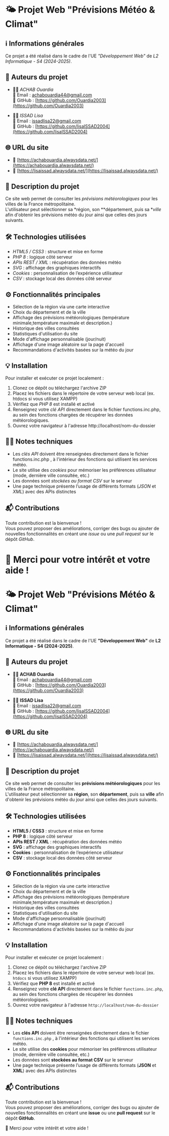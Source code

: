 
# 🌤️ Projet Web "Prévisions Météo & Climat"

## ℹ️ Informations générales
Ce projet a été réalisé dans le cadre de l'UE *"Développement Web"* de *L2 Informatique - S4 (2024-2025)*.

## 👥 Auteurs du projet
- 👩‍💻 *ACHAB Ouardia*  
  📧 Email : achabouardia44@gmail.com  
  🔗 GitHub : [https://github.com/Ouardia2003](https://github.com/Ouardia2003)


- 👩‍💻 *ISSAD Lisa*  
  📧 Email : issadlisa22@gmail.com  
  🔗 GitHub : [https://github.com/lisaISSAD2004](https://github.com/lisaISSAD2004)

## 🌐 URL du site
- 🔗 [https://achabouardia.alwaysdata.net/](https://achabouardia.alwaysdata.net/)
- 🔗 [https://lisaissad.alwaysdata.net/](https://lisaissad.alwaysdata.net/)

## 📝 Description du projet
Ce site web permet de consulter les *prévisions météorologiques* pour les villes de la France métropolitaine.  
L'utilisateur peut sélectionner sa *région, son **département, puis sa **ville* afin d'obtenir les prévisions météo du jour ainsi que celles des jours suivants.

## 🛠️ Technologies utilisées
- *HTML5 / CSS3* : structure et mise en forme
- *PHP 8* : logique côté serveur
- *APIs REST / XML* : récupération des données météo
- *SVG* : affichage des graphiques interactifs
- *Cookies* : personnalisation de l’expérience utilisateur
- *CSV* : stockage local des données côté serveur

## ⚙️ Fonctionnalités principales
- Sélection de la région via une carte interactive
- Choix du département et de la ville
- Affichage des prévisions météorologiques (température minimale,température maximale et description.)
- Historique des villes consultées
- Statistiques d'utilisation du site
- Mode d'affichage personnalisable (jour/nuit)
- Affichage d'une image aléatoire sur la page d'accueil
- Recommandations d'activités basées sur la météo du jour


## 💡 Installation
Pour installer et exécuter ce projet localement :
1. Clonez ce dépôt ou téléchargez l'archive ZIP
2. Placez les fichiers dans le répertoire de votre serveur web local (ex. htdocs si vous utilisez XAMPP)
3. Vérifiez que *PHP 8* est installé et activé
4. Renseignez votre *clé API* directement dans le fichier functions.inc.php, au sein des fonctions chargées de récupérer les données météorologiques.
5. Ouvrez votre navigateur à l'adresse http://localhost/nom-du-dossier

## 🧑‍🔧 Notes techniques
- Les *clés API* doivent être renseignées  directement dans le fichier functions.inc.php , à l'intérieur des fonctions qui utilisent les services météo.
- Le site utilise des *cookies* pour mémoriser les préférences utilisateur (mode, dernière ville consultée, etc.)
- Les données sont *stockées au format CSV* sur le serveur
- Une page technique présente l’usage de différents formats (*JSON* et *XML*) avec des APIs distinctes

## 📬 Contributions
Toute contribution est la bienvenue !  
Vous pouvez proposer des améliorations, corriger des bugs ou ajouter de nouvelles fonctionnalités en créant une *issue* ou une *pull request* sur le dépôt *GitHub*.

🙏 Merci pour votre intérêt et votre aide !
=======
# 🌤️ Projet Web "Prévisions Météo & Climat"

## ℹ️ Informations générales
Ce projet a été réalisé dans le cadre de l'UE **"Développement Web"** de **L2 Informatique - S4 (2024-2025)**.

## 👥 Auteurs du projet
- 👩‍💻 **ACHAB Ouardia**  
  📧 Email : achabouardia44@gmail.com  
  🔗 GitHub : [https://github.com/Ouardia2003](https://github.com/Ouardia2003)


- 👩‍💻 **ISSAD Lisa**  
  📧 Email : issadlisa22@gmail.com  
  🔗 GitHub : [https://github.com/lisaISSAD2004](https://github.com/lisaISSAD2004)

## 🌐 URL du site
- 🔗 [https://achabouardia.alwaysdata.net/](https://achabouardia.alwaysdata.net/)
- 🔗 [https://lisaissad.alwaysdata.net/](https://lisaissad.alwaysdata.net/)

## 📝 Description du projet
Ce site web permet de consulter les **prévisions météorologiques** pour les villes de la France métropolitaine.  
L'utilisateur peut sélectionner sa **région**, son **département**, puis sa **ville** afin d'obtenir les prévisions météo du jour ainsi que celles des jours suivants.

## 🛠️ Technologies utilisées
- **HTML5 / CSS3** : structure et mise en forme
- **PHP 8** : logique côté serveur
- **APIs REST / XML** : récupération des données météo
- **SVG** : affichage des graphiques interactifs
- **Cookies** : personnalisation de l’expérience utilisateur
- **CSV** : stockage local des données côté serveur

## ⚙️ Fonctionnalités principales
- Sélection de la région via une carte interactive
- Choix du département et de la ville
- Affichage des prévisions météorologiques (température minimale,température maximale et description.)
- Historique des villes consultées
- Statistiques d'utilisation du site
- Mode d'affichage personnalisable (jour/nuit)
- Affichage d'une image aléatoire sur la page d'accueil
- Recommandations d'activités basées sur la météo du jour


## 💡 Installation
Pour installer et exécuter ce projet localement :
1. Clonez ce dépôt ou téléchargez l'archive ZIP
2. Placez les fichiers dans le répertoire de votre serveur web local (ex. `htdocs` si vous utilisez XAMPP)
3. Vérifiez que **PHP 8** est installé et activé
4. Renseignez votre **clé API** directement dans le fichier `functions.inc.php`, au sein des fonctions chargées de récupérer les données météorologiques.
5. Ouvrez votre navigateur à l'adresse `http://localhost/nom-du-dossier`

## 🧑‍🔧 Notes techniques
- Les **clés API** doivent être renseignées  directement dans le fichier `functions.inc.php` , à l'intérieur des fonctions qui utilisent les services météo.
- Le site utilise des **cookies** pour mémoriser les préférences utilisateur (mode, dernière ville consultée, etc.)
- Les données sont **stockées au format CSV** sur le serveur
- Une page technique présente l’usage de différents formats (**JSON** et **XML**) avec des APIs distinctes

## 📬 Contributions
Toute contribution est la bienvenue !  
Vous pouvez proposer des améliorations, corriger des bugs ou ajouter de nouvelles fonctionnalités en créant une **issue** ou une **pull request** sur le dépôt **GitHub**.

🙏 Merci pour votre intérêt et votre aide !

